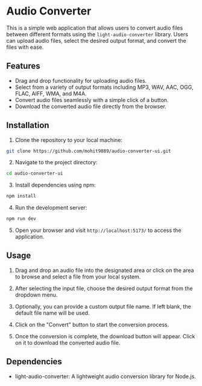 # Audio Converter

This is a simple web application that allows users to convert audio files between different formats using the `light-audio-converter` library. Users can upload audio files, select the desired output format, and convert the files with ease.

## Features

- Drag and drop functionality for uploading audio files.
- Select from a variety of output formats including MP3, WAV, AAC, OGG, FLAC, AIFF, WMA, and M4A.
- Convert audio files seamlessly with a simple click of a button.
- Download the converted audio file directly from the browser.

## Installation

1. Clone the repository to your local machine:

```bash
git clone https://github.com/mohit9889/audio-converter-ui.git
```

2. Navigate to the project directory:

```bash
cd audio-converter-ui
```

3. Install dependencies using npm:

```bash
npm install
```

4. Run the development server:

```bash
npm run dev
```

5. Open your browser and visit `http://localhost:5173/` to access the application.

## Usage

1. Drag and drop an audio file into the designated area or click on the area to browse and select a file from your local system.

2. After selecting the input file, choose the desired output format from the dropdown menu.

3. Optionally, you can provide a custom output file name. If left blank, the default file name will be used.

4. Click on the "Convert" button to start the conversion process.

5. Once the conversion is complete, the download button will appear. Click on it to download the converted audio file.

## Dependencies

- light-audio-converter: A lightweight audio conversion library for Node.js.
